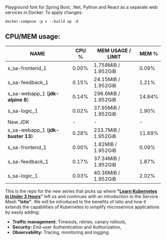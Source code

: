 Playground fork for Spring Boot, .Net, Python and React as a separate web services in Docker.
To apply changes:

`docker-compose -p s --build up -d`

## CPU/MEM usage:

|NAME            |   CPU % |   MEM USAGE / LIMIT  |  MEM %  |
|----------------|---------|----------------------|--------|
|s_sa-frontend_1 |  0.00%  |  1.758MiB / 1.952GiB | 0.09%  |
|s_sa-feedback_1 |  0.15%  |  24.15MiB / 1.952GiB | 1.21%  |
|s_sa-webapp_1 (**jdk-alpine 8**)  |  0.14%  |  296.6MiB / 1.952GiB | 14.84% |
|s_sa-logic_1    |  0.02%  |  37.95MiB / 1.952GiB | 1.90%  |
|New JDK|-|-|-|
|s_sa-webapp_1 (**jdk-buster 13**)  |   0.28%  |   233.7MiB / 1.952GiB |  11.69% |
|s_sa-frontend_1 |   0.00%  |   1.82MiB / 1.952GiB  |  0.09%  |
|s_sa-feedback_1 |   0.17%  |   37.34MiB / 1.952GiB |  1.87%  |
|s_sa-logic_1    |   0.03%  |   40.36MiB / 1.952GiB |  2.02%  |
This is the repo for the new series that picks up where **"[Learn Kubernetes in Under 3 Hours](https://medium.freecodecamp.org/learn-kubernetes-in-under-3-hours-a-detailed-guide-to-orchestrating-containers-114ff420e882)"** left us and continues with an introduction to the Service Mesh **"Istio"**. We will be introduced to the benefits of Istio and how it extends the capabilities of Kubernetes to simplify microservice applications by easily adding:

-	**Traffic management:** Timeouts, retries, canary rollouts, 
-	**Security:** End-user Authentication and Authorization,
-	**Observability:** Tracing, monitoring and logging.
